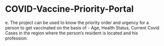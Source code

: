 # COVID-Vaccine-Priority-Portal
e. The project can be used to know the priority order and urgency for a person to get vaccinated on the basis of - Age, Health Status, Current Covid Cases in the region where the person’s resident is located and his profession.
